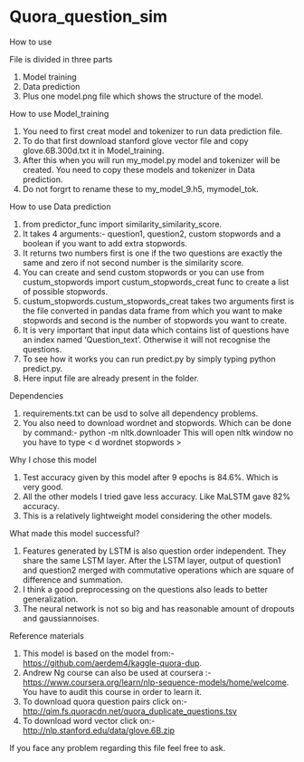 # Quora_question_sim

How to use

File is divided in three parts
1) Model training
2) Data prediction
3) Plus one model.png file which shows the structure of the model.

How to use Model_training
1) You need to first creat model and tokenizer to run data prediction file.
2) To do that first download stanford glove vector file and copy glove.6B.300d.txt it in Model_training.
3) After this when you will run my_model.py model and tokenizer will be created. You need to copy these models and tokenizer in Data prediction.
4) Do not forgrt to rename these to my_model_9.h5, mymodel_tok.

How to use Data prediction

1) from predictor_func import similarity_similarity_score.
2) It takes 4 arguments:- question1, question2, custom stopwords and a boolean if you want to add extra stopwords.
3) It returns two numbers first is one if the two questions are exactly the same and zero if not second number is the similarity score.
4) You can create and send custom stopwords or you can use from custum_stopwords import custum_stopwords_creat func to create a list of possible stopwords.
5) custum_stopwords.custum_stopwords_creat takes two arguments first is the file converted in pandas data frame from which you want to make stopwords and second is the number of stopwords you want to create.
6) It is very important that input data which contains list of questions have an index named ‘Question_text’. Otherwise it will not recognise the questions.
7) To see how it works you can run predict.py by simply typing python predict.py.
8) Here input file are already present in the folder.

Dependencies
1) requirements.txt can be usd to solve all dependency problems.
2) You also need to download wordnet and stopwords. Which can be done by command:-
  python -m nltk.downloader
  This will open nltk window no you have to type < d wordnet stopwords >

Why I chose this model
1) Test accuracy given by this model after 9 epochs is 84.6%. Which is very good.
2) All the other models I tried gave less accuracy. Like MaLSTM gave 82% accuracy.
3) This is a relatively lightweight model considering the other models.


What made this model successful?

1) Features generated by LSTM is also question order independent. They share the same LSTM layer. After the LSTM layer, output of question1 and question2 merged with commutative operations which are square of difference and summation.
2) I think a good preprocessing on the questions also leads to better generalization.
3) The neural network is not so big and has reasonable amount of dropouts and gaussiannoises.


Reference materials
1) This model is based on the model from:-https://github.com/aerdem4/kaggle-quora-dup.
2) Andrew Ng course can also be used at coursera :-https://www.coursera.org/learn/nlp-sequence-models/home/welcome. You have to audit this course in order to learn it.
3) To download quora question pairs click on:- http://qim.fs.quoracdn.net/quora_duplicate_questions.tsv
4) To download word vector click on:- http://nlp.stanford.edu/data/glove.6B.zip 

If you face any problem regarding this file feel free to ask.
